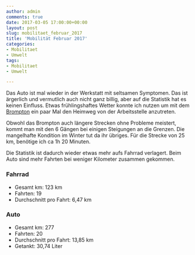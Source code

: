 ```yaml
---
author: admin
comments: true
date: 2017-03-05 17:00:00+00:00
layout: post
slug: mobilitaet_februar_2017
title: 'Mobilität Februar 2017'
categories:
- Mobilitaet
- Umwelt
tags:
- Mobilitaet
- Umwelt

---
```


Das Auto ist mal wieder in der Werkstatt mit seltsamen Symptomen. Das ist ärgerlich und vermutlich auch nicht ganz billig, aber auf die Statistik hat es keinen Einfluss. Etwas frühlingshaftes Wetter konnte ich nutzen um mit dem [Brompton](https://andydunkel.net/radfahren/umwelt/2016/02/28/brompton_faltrad.html) ein paar Mal den Heimweg von der Arbeitsstelle anzutreten. 

Obwohl das Brompton auch längere Strecken ohne Probleme meistert, kommt man mit den 6 Gängen bei einigen Steigungen an die Grenzen. Die mangelhafte Kondition im Winter tut da ihr übriges. Für die Strecke von 25 km, benötige ich ca 1h 20 Minuten.

Die Statistik ist dadurch wieder etwas mehr aufs Fahrrad verlagert. Beim Auto sind mehr Fahrten bei weniger Kilometer zusammen gekommen.

### Fahrrad

- Gesamt km: 123 km
- Fahrten: 19
- Durchschnitt pro Fahrt: 6,47 km


### Auto

- Gesamt km: 277 
- Fahrten: 20
- Durchschnitt pro Fahrt: 13,85 km
- Getankt: 30,74 Liter
